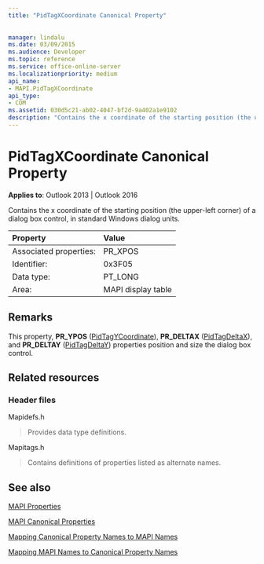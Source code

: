 ```yaml
---
title: "PidTagXCoordinate Canonical Property"
 
 
manager: lindalu
ms.date: 03/09/2015
ms.audience: Developer
ms.topic: reference
ms.service: office-online-server
ms.localizationpriority: medium
api_name:
- MAPI.PidTagXCoordinate
api_type:
- COM
ms.assetid: 030d5c21-ab02-4047-bf2d-9a402a1e9102
description: "Contains the x coordinate of the starting position (the upper-left corner) of a dialog box control, in standard Windows dialog units."
---
```


# PidTagXCoordinate Canonical Property

  
  
**Applies to**: Outlook 2013 | Outlook 2016 
  
Contains the x coordinate of the starting position (the upper-left corner) of a dialog box control, in standard Windows dialog units.
  
|Property |Value |
|:-----|:-----|
|Associated properties:  <br/> |PR_XPOS  <br/> |
|Identifier:  <br/> |0x3F05  <br/> |
|Data type:  <br/> |PT_LONG  <br/> |
|Area:  <br/> |MAPI display table  <br/> |
   
## Remarks

This property, **PR_YPOS** ([PidTagYCoordinate](pidtagycoordinate-canonical-property.md)), **PR_DELTAX** ([PidTagDeltaX](pidtagdeltax-canonical-property.md)), and **PR_DELTAY** ([PidTagDeltaY](pidtagdeltay-canonical-property.md)) properties position and size the dialog box control.
  
## Related resources

### Header files

Mapidefs.h
  
> Provides data type definitions.
    
Mapitags.h
  
> Contains definitions of properties listed as alternate names.
    
## See also



[MAPI Properties](mapi-properties.md)
  
[MAPI Canonical Properties](mapi-canonical-properties.md)
  
[Mapping Canonical Property Names to MAPI Names](mapping-canonical-property-names-to-mapi-names.md)
  
[Mapping MAPI Names to Canonical Property Names](mapping-mapi-names-to-canonical-property-names.md)

